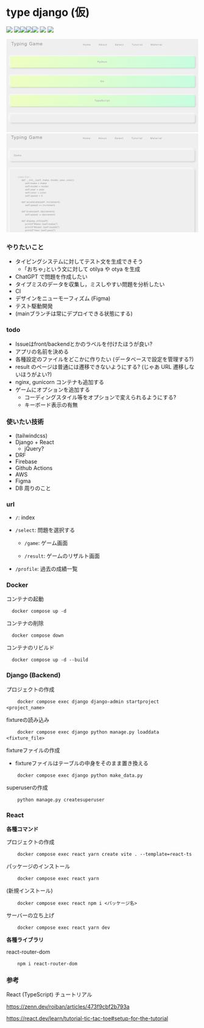 # type django (仮)

![](https://github.com/tf63/type_django/actions/workflows/django.yml/badge.svg)
<img src="https://img.shields.io/badge/-Django-092E20.svg?logo=django&style=flat"><img src="https://img.shields.io/badge/-React-555.svg?logo=react&style=flat"><img src="https://img.shields.io/badge/-Docker-EEE.svg?logo=docker&style=flat"><img src="https://img.shields.io/badge/-Amazon%20AWS-232F3E.svg?logo=amazon-aws&style=flat">
![](https://img.shields.io/github/repo-size/tf63/type_django)
![](https://img.shields.io/github/languages/code-size/tf63/type_django)

<!-- ![](https://img.shields.io/tokei/lines/github/tf63/type_django) -->

![](docs/img/select_page.png)
![](docs/img/game_page.png)

### やりたいこと
- タイピングシステムに対してテスト文を生成できそう
  - ｢おちゃ｣という文に対して otilya や otya を生成
- ChatGPT で問題を作成したい
- タイプミスのデータを収集し，ミスしやすい問題を分析したい
- CI
- デザインをニューモーフィズム (Figma)
- テスト駆動開発
- (mainブランチは常にデプロイできる状態にする)

### todo
- Issueはfront/backendとかのラベルを付けたほうが良い?
- アプリの名前を決める
- 各種設定のファイルをどこかに作りたい (データベースで設定を管理する?)
- result のページは普通には遷移できないようにする? (じゃあ URL 遷移しないほうがよい?)
- nginx, gunicorn コンテナも追加する
- ゲームにオプションを追加する
  - コーディングスタイル等をオプションで変えられるようにする?
  - キーボード表示の有無


### 使いたい技術

- (tailwindcss)
- Django + React
  - jQuery?
- DRF
- Firebase
- Github Actions
- AWS
- Figma
- DB 周りのこと

### url

- `/`: index
- `/select`: 問題を選択する

  - `/game`: ゲーム画面

  - `/result`: ゲームのリザルト画面

- `/profile`: 過去の成績一覧

### Docker
コンテナの起動
```
  docker compose up -d
```

コンテナの削除
```
  docker compose down
```

コンテナのリビルド
```
  docker compose up -d --build
```

### Django (Backend)

プロジェクトの作成
```
    docker compose exec django django-admin startproject <project_name>
```

fixtureの読み込み
```
    docker compose exec django python manage.py loaddata <fixture_file>
```

fixtureファイルの作成
- fixtureファイルはテーブルの中身をそのまま置き換える
```
	docker compose exec django python make_data.py
```

superuserの作成
```
    python manage.py createsuperuser
```

### React

**各種コマンド**

プロジェクトの作成

```
    docker compose exec react yarn create vite . --template=react-ts
```

パッケージのインストール

```
    docker compose exec react yarn
```

(新規インストール)

```
    docker compose exec react npm i <パッケージ名>
```

サーバーの立ち上げ

```
    docker compose exec react yarn dev
```

**各種ライブラリ**

react-router-dom

```
    npm i react-router-dom
```

### 参考
React (TypeScript) チュートリアル

https://zenn.dev/roiban/articles/473f9cbf2b793a

https://react.dev/learn/tutorial-tic-tac-toe#setup-for-the-tutorial